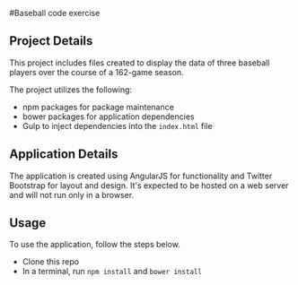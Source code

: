 #Baseball code exercise

## Project Details
This project includes files created to display the data of three baseball players over the course of a 162-game season. 

The project utilizes the following:

* npm packages for package maintenance
* bower packages for application dependencies
* Gulp to inject dependencies into the `index.html` file

## Application Details
The application is created using AngularJS for functionality and Twitter Bootstrap for layout and design. It's expected to be hosted on a web server and will not run only in a browser.

## Usage
To use the application, follow the steps below.

* Clone this repo
* In a terminal, run `npm install` and `bower install`